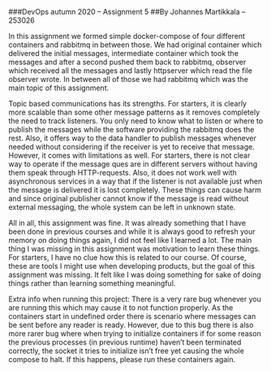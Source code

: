 ###DevOps autumn 2020 – Assignment 5
##By Johannes Martikkala – 253026

In this assignment we formed simple docker-compose of four different containers and rabbitmq in between those. We had original container which delivered the initial messages, intermediate container which took the messages and after a second pushed them back to rabbitmq, observer which received all the messages and lastly httpserver which read the file observer wrote. In between all of those we had rabbitmq which was the main topic of this assignment.

Topic based communications has its strengths. For starters, it is clearly more scalable than some other message patterns as it removes completely the need to track listeners. You only need to know what to listen or where to publish the messages while the software providing the rabbitmq does the rest. Also, it offers way to the data handler to publish messages whenever needed without considering if the receiver is yet to receive that message.
However, it comes with limitations as well. For starters, there is not clear way to operate if the message ques are in different servers without having them speak through HTTP-requests. Also, it does not work well with asynchronous services in a way that if the listener is not available just when the message is delivered it is lost completely. These things can cause harm and since original publisher cannot know if the message is read without external messaging, the whole system can be left in unknown state. 

All in all, this assignment was fine. It was already something that I have been done in previous courses and while it is always good to refresh your memory on doing things again, I did not feel like I learned a lot. The main thing I was missing in this assignment was motivation to learn these things. For starters, I have no clue how this is related to our course. Of course, these are tools I might use when developing products, but the goal of this assignment was missing. It felt like I was doing something for sake of doing things rather than learning something meaningful.


Extra info when running this project:
There is a very rare bug whenever you are running this which may cause it to not function properly. As the containers start in undefined order there is scenario where messages can be sent before any reader is ready. However, due to this bug there is also more rarer bug where when trying to initialize containers if for some reason the previous processes (in previous runtime) haven’t been terminated correctly, the socket it tries to initialize isn’t free yet causing the whole compose to halt. If this happens, please run these containers again.
